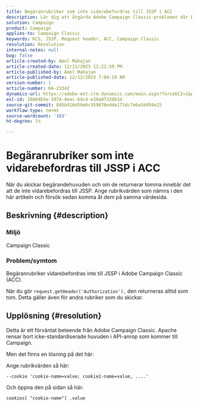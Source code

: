```yaml
---
title: Begäranrubriker som inte vidarebefordras till JSSP i ACC
description: Lär dig att åtgärda Adobe Campaign Classic-problemet där begärandehuvudet inte vidarebefordras till JSSP.
solution: Campaign
product: Campaign
applies-to: Campaign Classic
keywords: KCS, JSSP, Request header, ACC, Campaign Classic
resolution: Resolution
internal-notes: null
bug: false
article-created-by: Amol Mahajan
article-created-date: 12/11/2023 12:22:59 PM
article-published-by: Amol Mahajan
article-published-date: 12/12/2023 7:04:19 AM
version-number: 1
article-number: KA-23342
dynamics-url: https://adobe-ent.crm.dynamics.com/main.aspx?forceUCI=1&pagetype=entityrecord&etn=knowledgearticle&id=f538ddff-1f98-ee11-be37-6045bd006239
exl-id: 26664b5e-3974-4eac-bdc4-e30a0f32db1d
source-git-commit: 845b416d58e6c359076edde171dc7e6a3d494e25
workflow-type: tm+mt
source-wordcount: '163'
ht-degree: 1%

---
```


# Begäranrubriker som inte vidarebefordras till JSSP i ACC


När du skickar begärandehuvuden och om de returnerar tomma innebär det att de inte vidarebefordras till JSSP. Ange rubrikvärden som nämns i den här artikeln och försök sedan komma åt dem på samma värdesida.

## Beskrivning {#description}


### Miljö

Campaign Classic



### Problem/symtom

Begäranrubriker vidarebefordras inte till JSSP i Adobe Campaign Classic (ACC).

När du gör `request.getHeader('Authorization'),` den returneras alltid som tom. Detta gäller även för andra rubriker som du skickar.


## Upplösning {#resolution}


Detta är ett förväntat beteende från Adobe Campaign Classic. Apache rensar bort icke-standardiserade huvuden i API-anrop som kommer till Campaign.

Men det finns en lösning på det här:

Ange rubrikvärden så här:

`--cookie 'cookie-name=value; cookie2-name=value, ....'`

Och öppna den på sidan så här:

`cookies[ "cookie-name"] .value`
